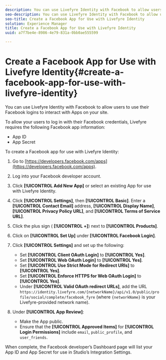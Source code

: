 ```yaml
---
description: You can use Livefyre Identity with Facebook to allow users to use their Facebook logins to interact with Apps on your site.
seo-description: You can use Livefyre Identity with Facebook to allow users to use their Facebook logins to interact with Apps on your site.
seo-title: Create a Facebook App for Use with Livefyre Identity
solution: Experience Manager
title: Create a Facebook App for Use with Livefyre Identity
uuid: a7f7be4e-8986-4e79-831a-0bb0ae555599

---
```


# Create a Facebook App for Use with Livefyre Identity{#create-a-facebook-app-for-use-with-livefyre-identity}

You can use Livefyre Identity with Facebook to allow users to use their Facebook logins to interact with Apps on your site.

To allow your users to log in with their Facebook credentials, Livefyre requires the following Facebook app information:

* App ID
* App Secret

To create a Facebook app for use with Livefyre Identity:

1. Go to [https://developers.facebook.com/apps](https://developers.facebook.com/apps).
1. Log into your Facebook developer account.
1. Click **[!UICONTROL Add New App]** or select an existing App for use with Livefyre Identity.
1. Click **[!UICONTROL Settings]**, then **[!UICONTROL Basic]**. Enter a **[!UICONTROL Contact Email]** address, **[!UICONTROL Display Name]**, **[!UICONTROL Privacy Policy URL]**, and **[!UICONTROL Terms of Service URL]**.
1. Click the plus sign ( **[!UICONTROL +]**) next to **[!UICONTROL Products]**.
1. Click on **[!UICONTROL Set Up]** under **[!UICONTROL Facebook Login]**.
1. Click **[!UICONTROL Settings]** and set up the following:

    * Set **[!UICONTROL Client OAuth Login]** to **[!UICONTROL Yes]**.
    * Set **[!UICONTROL Web OAuth Login]** to **[!UICONTROL Yes]**.
    * Set **[!UICONTROL Use Strict Mode for Redirect URIs]** to **[!UICONTROL Yes]**.
    * Set **[!UICONTROL Enforce HTTPS for Web OAuth Login]** to **[!UICONTROL Yes]**.
    * Under **[!UICONTROL Valid OAuth redirect URLs]**, add the URL `https://identity.livefyre.com/{networkName}/api/v1.0/public/profile/social/complete/facebook_fyre` (where `{networkName}` is your Livefyre-provided network name).

1. Under **[!UICONTROL App Review]**:

    * Make the App public.
    * Ensure that the **[!UICONTROL Approved Items]** for **[!UICONTROL Login Permissions]** include `email`, `public_profile`, and `user_friends`.

When complete, the Facebook developer’s Dashboard page will list your App ID and App Secret for use in Studio’s Integration Settings.
